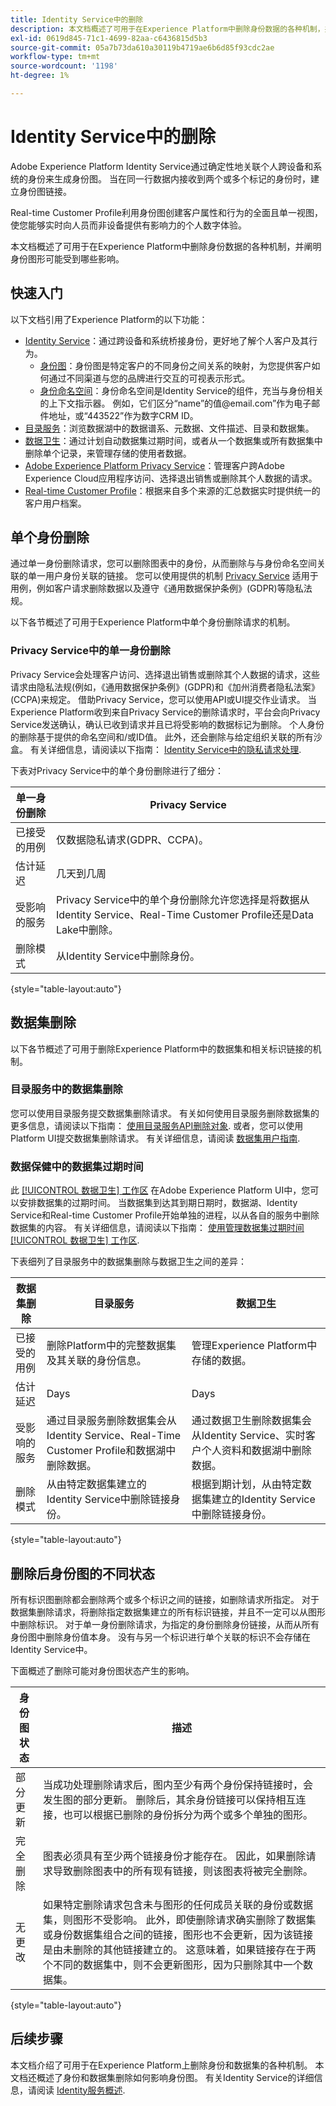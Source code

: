 ```yaml
---
title: Identity Service中的删除
description: 本文档概述了可用于在Experience Platform中删除身份数据的各种机制，并阐明身份图形可能受到哪些影响。
exl-id: 0619d845-71c1-4699-82aa-c6436815d5b3
source-git-commit: 05a7b73da610a30119b4719ae6b6d85f93cdc2ae
workflow-type: tm+mt
source-wordcount: '1198'
ht-degree: 1%

---
```


# Identity Service中的删除

Adobe Experience Platform Identity Service通过确定性地关联个人跨设备和系统的身份来生成身份图。 当在同一行数据内接收到两个或多个标记的身份时，建立身份图链接。

Real-time Customer Profile利用身份图创建客户属性和行为的全面且单一视图，使您能够实时向人员而非设备提供有影响力的个人数字体验。

本文档概述了可用于在Experience Platform中删除身份数据的各种机制，并阐明身份图形可能受到哪些影响。

## 快速入门

以下文档引用了Experience Platform的以下功能：

* [Identity Service](home.md)：通过跨设备和系统桥接身份，更好地了解个人客户及其行为。
   * [身份图](./ui/identity-graph-viewer.md)：身份图是特定客户的不同身份之间关系的映射，为您提供客户如何通过不同渠道与您的品牌进行交互的可视表示形式。
   * [身份命名空间](namespaces.md)：身份命名空间是Identity Service的组件，充当与身份相关的上下文指示器。 例如，它们区分“name”的值<span>@email.com”作为电子邮件地址，或“443522”作为数字CRM ID。
* [目录服务](../catalog/home.md)：浏览数据湖中的数据谱系、元数据、文件描述、目录和数据集。
* [数据卫生](../hygiene/home.md)：通过计划自动数据集过期时间，或者从一个数据集或所有数据集中删除单个记录，来管理存储的使用者数据。
* [Adobe Experience Platform Privacy Service](../privacy-service/home.md)：管理客户跨Adobe Experience Cloud应用程序访问、选择退出销售或删除其个人数据的请求。
* [Real-time Customer Profile](../profile/home.md)：根据来自多个来源的汇总数据实时提供统一的客户用户档案。

## 单个身份删除

通过单一身份删除请求，您可以删除图表中的身份，从而删除与与身份命名空间关联的单一用户身份关联的链接。 您可以使用提供的机制 [Privacy Service](../privacy-service/home.md) 适用于用例，例如客户请求删除数据以及遵守《通用数据保护条例》(GDPR)等隐私法规。

以下各节概述了可用于Experience Platform中单个身份删除请求的机制。

### Privacy Service中的单一身份删除

Privacy Service会处理客户访问、选择退出销售或删除其个人数据的请求，这些请求由隐私法规(例如，《通用数据保护条例》(GDPR)和《加州消费者隐私法案》(CCPA)来规定。 借助Privacy Service，您可以使用API或UI提交作业请求。 当Experience Platform收到来自Privacy Service的删除请求时，平台会向Privacy Service发送确认，确认已收到请求并且已将受影响的数据标记为删除。 个人身份的删除基于提供的命名空间和/或ID值。 此外，还会删除与给定组织关联的所有沙盒。 有关详细信息，请阅读以下指南： [Identity Service中的隐私请求处理](privacy.md).

下表对Privacy Service中的单个身份删除进行了细分：

| 单一身份删除 | Privacy Service |
| --- | --- |
| 已接受的用例 | 仅数据隐私请求(GDPR、CCPA)。 |
| 估计延迟 | 几天到几周 |
| 受影响的服务 | Privacy Service中的单个身份删除允许您选择是将数据从Identity Service、Real-Time Customer Profile还是Data Lake中删除。 |
| 删除模式 | 从Identity Service中删除身份。 |

{style="table-layout:auto"}

## 数据集删除

以下各节概述了可用于删除Experience Platform中的数据集和相关标识链接的机制。

### 目录服务中的数据集删除

您可以使用目录服务提交数据集删除请求。 有关如何使用目录服务删除数据集的更多信息，请阅读以下指南： [使用目录服务API删除对象](../catalog/api/delete-object.md). 或者，您可以使用Platform UI提交数据集删除请求。 有关详细信息，请阅读 [数据集用户指南](../catalog/datasets/user-guide.md#delete-a-dataset).

### 数据保健中的数据集过期时间

此 [[!UICONTROL 数据卫生] 工作区](../hygiene/ui/overview.md) 在Adobe Experience Platform UI中，您可以安排数据集的过期时间。 当数据集到达其到期日期时，数据湖、Identity Service和Real-time Customer Profile开始单独的进程，以从各自的服务中删除数据集的内容。 有关详细信息，请阅读以下指南： [使用管理数据集过期时间 [!UICONTROL 数据卫生] 工作区](../hygiene/ui/dataset-expiration.md).

下表细列了目录服务中的数据集删除与数据卫生之间的差异：

| 数据集删除 | 目录服务 | 数据卫生 |
| --- | --- | --- |
| 已接受的用例 | 删除Platform中的完整数据集及其关联的身份信息。 | 管理Experience Platform中存储的数据。 |
| 估计延迟 | Days | Days |
| 受影响的服务 | 通过目录服务删除数据集会从Identity Service、Real-Time Customer Profile和数据湖中删除数据。 | 通过数据卫生删除数据集会从Identity Service、实时客户个人资料和数据湖中删除数据。 |
| 删除模式 | 从由特定数据集建立的Identity Service中删除链接身份。 | 根据到期计划，从由特定数据集建立的Identity Service中删除链接身份。 |

{style="table-layout:auto"}

## 删除后身份图的不同状态

所有标识图删除都会删除两个或多个标识之间的链接，如删除请求所指定。 对于数据集删除请求，将删除指定数据集建立的所有标识链接，并且不一定可以从图形中删除标识。 对于单一身份删除请求，为指定的身份删除身份链接，从而从所有身份图中删除身份值本身。 没有与另一个标识进行单个关联的标识不会存储在Identity Service中。

下面概述了删除可能对身份图状态产生的影响。

| 身份图状态 | 描述 |
| --- | --- |
| 部分更新 | 当成功处理删除请求后，图内至少有两个身份保持链接时，会发生图的部分更新。 删除后，其余身份链接可以保持相互连接，也可以根据已删除的身份拆分为两个或多个单独的图形。 |
| 完全删除 | 图表必须具有至少两个链接身份才能存在。 因此，如果删除请求导致删除图表中的所有现有链接，则该图表将被完全删除。 |
| 无更改 | 如果特定删除请求包含未与图形的任何成员关联的身份或数据集，则图形不受影响。 此外，即使删除请求确实删除了数据集或身份数据集组合之间的链接，图形也不会更新，因为该链接是由未删除的其他链接建立的。 这意味着，如果链接存在于两个不同的数据集中，则不会更新图形，因为只删除其中一个数据集。 |

{style="table-layout:auto"}

## 后续步骤

本文档介绍了可用于在Experience Platform上删除身份和数据集的各种机制。 本文档还概述了身份和数据集删除如何影响身份图。 有关Identity Service的详细信息，请阅读 [Identity服务概述](home.md).

<!--

You can use [Data hygiene](../hygiene/home.md) for data cleansing, removing anonymous data, or data minimization for the data that you have collected.

### Single identity deletion in the [!UICONTROL Data Hygiene] workspace

The [[!UICONTROL Data Hygiene] workspace](../hygiene/ui/overview.md) in the Platform UI allows you to delete consumer records that are participating in Identity Service and Real-Time Customer Profile. For a comprehensive guide on using the [!UICONTROL Data Hygiene] workspace, see the tutorial on [deleting consumer records](../hygiene/ui/record-delete.md).

The table below provides a breakdown of differences between single identity deletion in Privacy Service and Data hygiene:

| Single identity deletion | Privacy Service | Data hygiene |
| --- | --- | --- |
| Accepted use cases | Data privacy requests (GDPR, CCPA) only. | Management of data stored in Experience Platform. |
| Estimated latency | Days to weeks | Days |
| Services impacted | Single identity deletion in Privacy Service allows you to select whether data will be deleted from Identity Service, Real-Time Customer Profile, or data lake. | Single identity deletion in Data hygiene deletes the selected data across Identity Service, Real-Time Customer Profile, and data lake. |
| Deletion patterns | Delete an identity from Identity Service. | Delete an identity from Identity Service. |

-->

